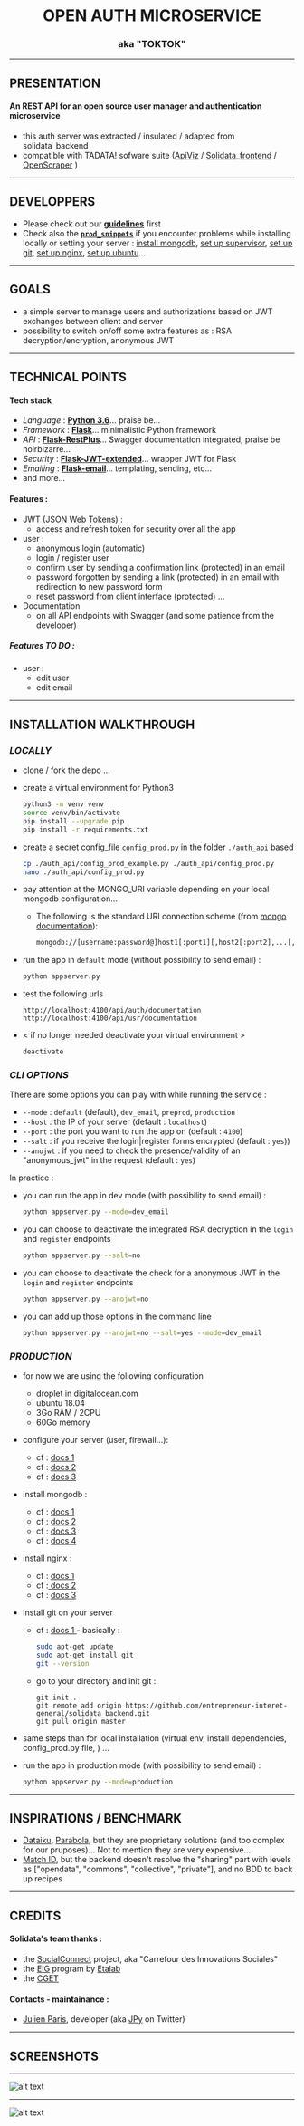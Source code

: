 <div align=center> 
	<h1>OPEN AUTH MICROSERVICE </h1>
	<h3>aka "TOKTOK"</h3>
</div>


-------
## PRESENTATION

#### An REST API for an open source user manager and authentication microservice

- this auth server was extracted / insulated / adapted from solidata_backend
- compatible with TADATA! sofware suite ([ApiViz](https://github.com/entrepreneur-interet-general/CIS-front) / [Solidata_frontend](https://github.com/entrepreneur-interet-general/solidata_frontend) / [OpenScraper](https://github.com/entrepreneur-interet-general/OpenScraper) )



--------

## DEVELOPPERS

- Please check out our **[guidelines](./GUIDELINES_DEV.md)** first
- Check also the **[`prod_snippets`](./prod_snippets)** if you encounter problems while installing locally or setting your server : [install mongodb](./prod_snippets/prod_mongodb.md), [set up supervisor](./prod_snippets/prod_supervisor.md), [set up git](./prod_snippets/prod_git.md), [set up nginx](./prod_snippets/prod_nginx.md), [set up ubuntu](./prod_snippets/prod_ubuntu.md)...

-------

## GOALS

- a simple server to manage users and authorizations based on JWT exchanges between client and server
- possibility to switch on/off some extra features as : RSA decryption/encryption, anonymous JWT 


------

## TECHNICAL POINTS

#### Tech stack
- _Language_  : **[Python 3.6](https://www.python.org/)**... praise be...
- _Framework_ : **[Flask](http://flask.pocoo.org/)**... minimalistic Python framework
- _API_       : **[Flask-RestPlus](http://flask-restplus.readthedocs.io/en/stable/)**... Swagger documentation integrated, praise be noirbizarre...
- _Security_  : **[Flask-JWT-extended](https://flask-jwt-extended.readthedocs.io/en/latest/)**... wrapper JWT for Flask
- _Emailing_  : **[Flask-email](https://pythonhosted.org/Flask-Mail/)**... templating, sending, etc...
- and more...

#### Features :

- JWT (JSON Web Tokens) :
	- access and refresh token for security over all the app
- user :
	- anonymous login (automatic)
	- login / register user 
	- confirm user by sending a confirmation link (protected) in an email 
	- password forgotten by sending a link (protected) in an email with redirection to new password form 
	- reset password from client interface (protected) ...
- Documentation 
	- on all API endpoints with Swagger (and some patience from the developer)

##### Features TO DO  :
- user : 
	- edit user
	- edit email


-------

## INSTALLATION WALKTHROUGH 

### _LOCALLY_

- clone / fork the depo 
	...

- create a virtual environment for Python3
	
	```bash
	python3 -m venv venv
	source venv/bin/activate
	pip install --upgrade pip
	pip install -r requirements.txt
	```

- create a secret config_file `config_prod.py` in the folder `./auth_api` based 

	```bash
	cp ./auth_api/config_prod_example.py ./auth_api/config_prod.py
	nano ./auth_api/config_prod.py 
	```

- pay attention at the MONGO_URI variable depending on your local mongodb configuration...
	- The following is the standard URI connection scheme (from [mongo documentation](https://docs.mongodb.com/manual/reference/connection-string/)):
		```bash
		mongodb://[username:password@]host1[:port1][,host2[:port2],...[,hostN[:portN]]][/[database][?options]]
		```

- run the app in `default` mode (without possibility to send email) : 

	```bash
	python appserver.py
	``` 

- test the following urls 
	
	```
	http://localhost:4100/api/auth/documentation
	http://localhost:4100/api/usr/documentation
	```

- < if no longer needed deactivate your virtual environment >

	```bash
	deactivate
	```

### _CLI OPTIONS_

There are some options you can play with while running the service :
- `--mode` : `default` (default), `dev_email`, `preprod`, `production`
- `--host` : the IP of your server (default : `localhost`)
- `--port` : the port you want to run the app on (default : `4100`)
- `--salt` : if you receive the login|register forms encrypted (default : `yes`))
- `--anojwt` : if you need to check the presence/validity of an "anonymous_jwt" in the request (default : `yes`) 

In practice : 

- you can run the app in dev mode (with possibility to send email) : 

	```bash
	python appserver.py --mode=dev_email
	``` 

- you can choose to deactivate the integrated RSA decryption in the `login` and `register` endpoints

	```bash
	python appserver.py --salt=no
	``` 

- you can choose to deactivate the check for a anonymous JWT in the `login` and `register` endpoints

	```bash
	python appserver.py --anojwt=no
	``` 

- you can add up those options in the command line
	```bash
	python appserver.py --anojwt=no --salt=yes --mode=dev_email
	``` 

### _PRODUCTION_

- for now we are using the following configuration

	- droplet in digitalocean.com
	- ubuntu 18.04
	- 3Go RAM / 2CPU
	- 60Go memory

- configure your server (user, firewall...): 
	- cf : [ docs 1 ](https://www.digitalocean.com/community/tutorials/initial-server-setup-with-ubuntu-18-04) 
	- cf : [ docs 2 ](https://www.digitalocean.com/community/tutorials/how-to-setup-a-firewall-with-ufw-on-an-ubuntu-and-debian-cloud-server) 
	- cf : [ docs 3 ](https://scottlinux.com/2011/10/10/ufw-allow-from-specific-ip-on-specific-port/ )

- install mongodb : 
	- cf : [ docs 1 ](https://docs.mongodb.com/manual/tutorial/install-mongodb-on-ubuntu/)
	- cf : [ docs 2 ](https://www.digitalocean.com/community/tutorials/how-to-install-mongodb-on-ubuntu-18-04)	
	- cf : [ docs 3 ](https://www.digitalocean.com/community/tutorials/how-to-install-and-secure-mongodb-on-ubuntu-16-04#part-two-securing-mongodb) 
	- cf : [ docs 4 ](https://www.tecmint.com/install-mongodb-on-ubuntu-18-04/ )


- install nginx : 
	- cf : [ docs 1 ](https://www.digitalocean.com/community/tutorials/how-to-install-nginx-on-ubuntu-18-04)
	- cf :[ docs 2](https://linuxize.com/post/how-to-install-nginx-on-ubuntu-18-04/)
	- cf : [ docs 3 ](https://linuxize.com/post/how-to-set-up-nginx-server-blocks-on-ubuntu-18-04/ )


- install git on your server
	- cf : [ docs 1 ](https://www.digitalocean.com/community/tutorials/how-to-install-git-on-ubuntu-18-04)	- basically : 
		```bash
		sudo apt-get update
		sudo apt-get install git
		git --version
		```
	- go to your directory and init git :
		```
		git init . 
		git remote add origin https://github.com/entrepreneur-interet-general/solidata_backend.git
		git pull origin master
		```

- same steps than for local installation (virtual env, install dependencies, config_prod.py file, ) ... 

- run the app in production mode (with possibility to send email) : 

	```bash 
	python appserver.py --mode=production
	``` 

------

## INSPIRATIONS / BENCHMARK

- [Dataiku](https://www.dataiku.com/), [Parabola](https://parabola.io/), but they are proprietary solutions (and too complex for our pruposes)... Not to mention they are very expensive...
- [Match ID](https://matchid-project.github.io/), but the backend doesn't resolve the "sharing" part with levels as ["opendata", "commons", "collective", "private"], and no BDD to back up recipes


-------

## CREDITS 

#### Solidata's team thanks :

- the [SocialConnect](https://entrepreneur-interet-general.etalab.gouv.fr/defi/2017/09/26/socialconnect/) project, aka "Carrefour des Innovations Sociales"
- the [EIG](https://entrepreneur-interet-general.etalab.gouv.fr/) program by [Etalab](https://www.etalab.gouv.fr/)
- the [CGET](http://www.cget.gouv.fr/)

#### Contacts - maintainance :

- [Julien Paris](<mailto:julien.paris@cget.gouv.fr>), developer (aka [JPy](https://twitter.com/jparis_py) on Twitter)

-------

## SCREENSHOTS

-------
![alt text](./screenshots/endpoints_users.png "endpoint users")

-------
![alt text](./screenshots/endpoints_auth_server.png "endpoint auth users")



